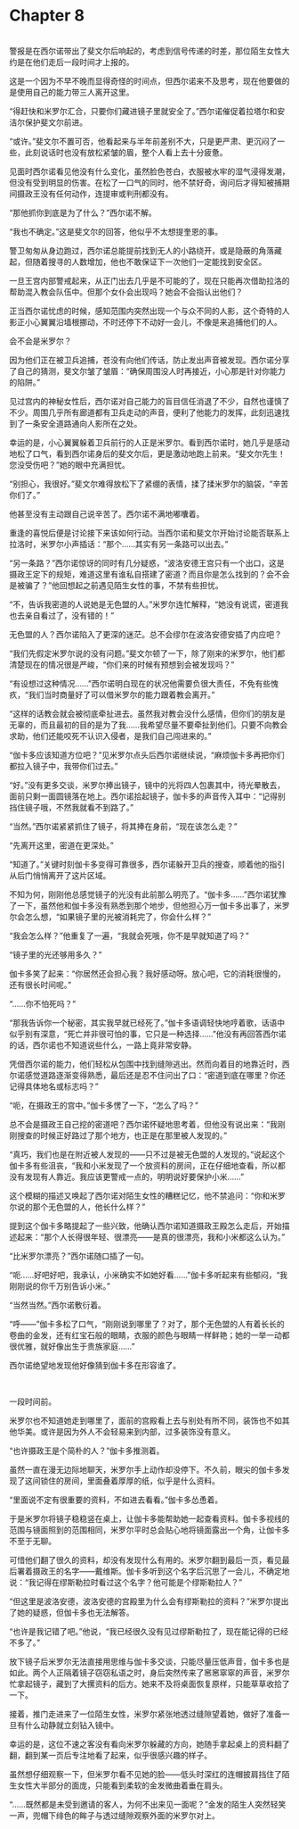 # Chapter 8

<br>
警报是在西尔诺带出了斐文尔后响起的，考虑到信号传递的时差，那位陌生女性大约是在他们走后一段时间才上报的。

这是一个因为不早不晚而显得奇怪的时间点，但西尔诺来不及思考，现在他要做的是使用自己的能力带三人离开这里。

“得赶快和米罗尔汇合，只要你们藏进镜子里就安全了。”西尔诺催促着拉塔尔和安洁尔保护斐文尔前进。

“或许。”斐文尔不置可否，他看起来与半年前差别不大，只是更严肃、更沉闷了一些，此刻说话时也没有放松紧皱的眉，整个人看上去十分疲惫。

见面时西尔诺看见他没有什么变化，虽然脸色苍白，衣服被水牢的湿气浸得发潮，但没有受到明显的伤害。在松了一口气的同时，他不禁好奇，询问后才得知被捕期间摄政王没有任何动作，连提审或判刑都没有。

“那他抓你到底是为了什么？”西尔诺不解。

“我也不确定。”这是斐文尔的回答，他似乎不太想提奎恩的事。

警卫匆匆从身边跑过，西尔诺总能提前找到无人的小路绕开，或是隐蔽的角落藏起，但随着搜寻的人数增加，他也不敢保证下一次他们一定能找到安全区。

一旦王宫内部警戒起来，从正门出去几乎是不可能的了，现在只能再次借助拉洛的帮助混入教会队伍中。但那个女仆会出现吗？她会不会指认出他们？

正当西尔诺忧虑的时候，感知范围内突然出现一个与众不同的人影，这个奇特的人影正小心翼翼沿墙根挪动，不时还停下不动好一会儿，不像是来追捕他们的人。

会不会是米罗尔？

因为他们正在被卫兵追捕，苍没有向他们传话，防止发出声音被发现。西尔诺分享了自己的猜测，斐文尔皱了皱眉：“确保周围没人时再接近，小心那是针对你能力的陷阱。”

见过宫内的神秘女性后，西尔诺对自己能力的盲目信任消退了不少，自然也谨慎了不少。周围几乎所有廊道都有卫兵走动的声音，便利了他能力的发挥，此刻迅速找到了一条安全道路通向人影所在之处。

幸运的是，小心翼翼躲着卫兵前行的人正是米罗尔。看到西尔诺时，她几乎是感动地松了口气，看到西尔诺身后的斐文尔后，更是激动地跑上前来。“斐文尔先生！您没受伤吧？”她的眼中充满担忧。

“别担心，我很好。”斐文尔难得放松下了紧绷的表情，揉了揉米罗尔的脑袋，“辛苦你们了。”

他甚至没有主动跟自己说辛苦了。西尔诺不满地嘟囔着。

重逢的喜悦后便是讨论接下来该如何行动。当西尔诺和斐文尔开始讨论能否联系上拉洛时，米罗尔小声插话：“那个……其实有另一条路可以出去。”

“另一条路？”西尔诺惊讶的同时有几分疑惑，“波洛安德王宫只有一个出口，这是摄政王定下的规矩，难道这里有谁私自搭建了密道？而且你是怎么找到的？会不会是被骗了？”他回想起之前遇见陌生女性的事，不禁有些担忧。

“不，告诉我密道的人说她是无色盟的人。”米罗尔连忙解释，“她没有说谎，密道我也去亲自看过了，没有错的！”

无色盟的人？西尔诺陷入了更深的迷茫。总不会缪尔在波洛安德安插了内应吧？

“我们先假定米罗尔说的没有问题。”斐文尔顿了一下，除了刚来的米罗尔，他们都清楚现在的情况很是严峻，“你们来的时候有预想到会被发现吗？”

“有设想过这种情况……”西尔诺明白现在的状况他需要负很大责任，不免有些愧疚，“我们当时商量好了可以借米罗尔的能力跟着教会离开。”

“这样的话教会就会被彻底牵扯进去。虽然我对教会没什么感情，但你们的朋友是无辜的，而且最初的目的是为了我……我希望尽量不要牵扯到他们。只要不向教会求助，他们还能咬死不认识入侵者，是我们自己闯进来的。”

“伽卡多应该知道方位吧？”见米罗尔点头后西尔诺继续说，“麻烦伽卡多再把你们都拉入镜子中，我带你们过去。”

“好。”没有更多交谈，米罗尔捧出镜子，镜中的光将四人包裹其中，待光晕散去，面前只剩一面圆镜落在地上。西尔诺拾起镜子，伽卡多的声音传入耳中：“记得别挡住镜子哦，不然我就看不到路了。”

“当然。”西尔诺紧紧抓住了镜子，将其捧在身前，“现在该怎么走？”

“先离开这里，密道在更深处。”

“知道了。”关键时刻伽卡多变得可靠很多，西尔诺躲开卫兵的搜查，顺着他的指引从后门悄悄离开了这片区域。

不知为何，刚刚他总感觉镜子的光没有此前那么明亮了。“伽卡多……”西尔诺犹豫了一下，虽然他和伽卡多没有熟悉到那个地步，但他担心万一伽卡多出事了，米罗尔会怎么想，“如果镜子里的光被消耗完了，你会什么样？”

“我会怎么样？”他重复了一遍，“我就会死哦，你不是早就知道了吗？”

“镜子里的光还够用多久？”

伽卡多笑了起来：“你居然还会担心我？我好感动呀。放心吧，它的消耗很慢的，还有很长时间呢。”

“……你不怕死吗？”

“那我告诉你一个秘密，其实我早就已经死了。”伽卡多语调轻快地哼着歌，话语中似乎别有深意，“死亡并非很可怕的事，它只是一种选择……”他没有再回答西尔诺的话，西尔诺也不知道说些什么，一路上竟非常安静。

凭借西尔诺的能力，他们轻松从包围中找到缝隙逃出。然而向着目的地靠近时，西尔诺感觉道路逐渐变得熟悉，最后还是忍不住问出了口：“密道到底在哪里？你还记得具体地名或标志吗？”

“呃，在摄政王的宫中。”伽卡多愣了一下，“怎么了吗？”

总不会是摄政王自己挖的密道吧？西尔诺怀疑地思考着，但他没有说出来：“我刚刚搜查的时候正好路过了那个地方，也正是在那里被人发现的。”

“真巧，我们也是在附近被人发现的——只不过是被无色盟的人发现的。”说起这个伽卡多有些沮丧，“我和小米发现了一个放资料的房间，正在仔细地查看，所以都没有发现有人靠近。我应该更警戒一点的，明明说好要保护小米……”

这个模糊的描述又唤起了西尔诺对陌生女性的糟糕记忆，他不禁追问：“你和米罗尔说的那个无色盟的人，他长什么样？”

提到这个伽卡多略提起了一些兴致，他确认西尔诺知道摄政王殿怎么走后，开始描述起来：“那个人长得很年轻、很漂亮——是真的很漂亮，我和小米都这么认为。”

“比米罗尔漂亮？”西尔诺随口插了一句。

“呃……好吧好吧，我承认，小米确实不如她好看……”伽卡多听起来有些郁闷，“我刚刚说的你千万别告诉小米。”

“当然当然。”西尔诺敷衍着。

“呼——”伽卡多松了口气，“刚刚说到哪里了？对了，那个无色盟的人有着长长的卷曲的金发，还有红宝石般的眼睛，衣服的颜色与眼睛一样鲜艳；她的一举一动都很优雅，就好像出生于贵族家庭……”

西尔诺绝望地发现他好像猜到伽卡多在形容谁了。

<br>

一段时间前。

米罗尔也不知道她走到哪里了，面前的宫殿看上去与别处有所不同，装饰也不如其他华美。或许是因为外人不会轻易来到内部，过多装饰没有意义。

“也许摄政王是个简朴的人？”伽卡多推测着。

虽然一直在漫无边际地聊天，米罗尔手上动作却没停下。不久前，眼尖的伽卡多发现了这间锁住的房间，里面叠着厚厚的纸，似乎是什么资料。

“里面说不定有很重要的资料，不如进去看看。”伽卡多怂恿着。

于是米罗尔将镜子稳稳竖在桌上，让伽卡多能帮助她一起查看资料。伽卡多视线的范围与镜面照到的范围相同，米罗尔平时总会贴心地将镜面露出一个角，让伽卡多不至于无聊。

可惜他们翻了很久的资料，却没有发现什么有用的。米罗尔翻到最后一页，看见最后署着摄政王的名字——戴维斯。伽卡多听到这个名字后沉思了一会儿，不确定地说：“我记得在缪斯勒拉时看过这个名字？他可能是个缪斯勒拉人？”

“但这里是波洛安德，波洛安德的宫殿里为什么会有缪斯勒拉的资料？”米罗尔提出了她的疑惑，但伽卡多也无法解答。

“也许是我记错了吧。”他说，“我已经很久没有见过缪斯勒拉了，现在能记得的已经不多了。”

放下镜子后米罗尔无法直接用思维与伽卡多交谈，只能尽量压低声音，伽卡多也是如此。两个人正隔着镜子窃窃私语之时，身后突然传来了窸窸窣窣的声音，米罗尔忙拿起镜子，藏到了大摞资料的后方。她来不及将桌面恢复原样，只能草草收拾了一下。

接着，推门走进来了一位陌生女性，米罗尔紧张地透过缝隙望着她，做好了准备一旦有什么动静就立刻钻入镜中。

幸运的是，这位不速之客没有看向米罗尔躲藏的方向，她随手拿起桌上的资料翻了翻，翻到某一页后专注地看了起来，似乎很感兴趣的样子。

虽然想仔细观察一下，但米罗尔看不见她的脸——低头时深红的连帽披肩挡住了陌生女性大半部分的面庞，只能看到柔软的金发微曲着垂在肩头。

“……既然都是未受到邀请的客人，为何不出来见一面呢？”金发的陌生人突然轻笑一声，兜帽下绯色的眸子与透过缝隙观察外面的米罗尔对上。
